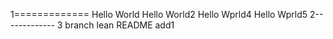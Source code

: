 1=============
Hello World
Hello World2
Hello Wprld4
Hello Wprld5
2-------------
3
branch lean README
add1